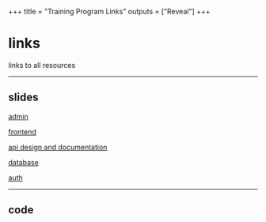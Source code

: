 +++
title = "Training Program Links"
outputs = ["Reveal"]
+++

# links

links to all resources

---

## slides

[admin](https://tp.denzeliskandar.com/admin)

[frontend](https://tp.denzeliskandar.com/frontend)

[api design and documentation](https://tp.denzeliskandar.com/api)

[database](https://tp.denzeliskandar.com/database)

[auth](https://tp.denzeliskandar.com/auth)

---

## code